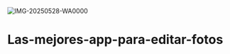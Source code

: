 ![IMG-20250528-WA0000](https://github.com/user-attachments/assets/dfa414e9-f2b0-4b93-9311-78e9671cb15a)
# Las-mejores-app-para-editar-fotos
